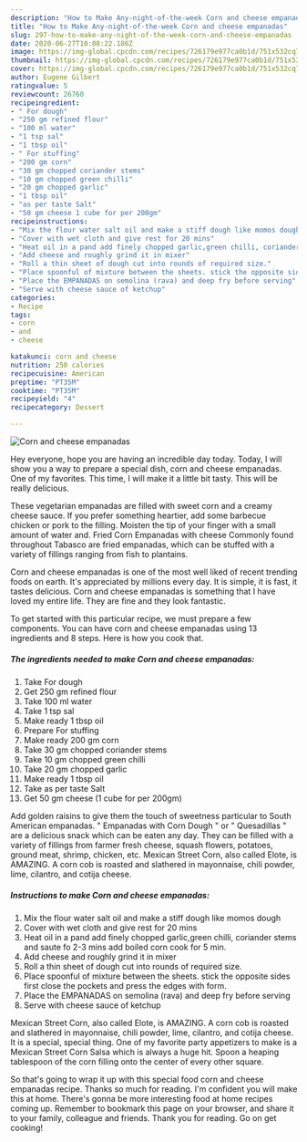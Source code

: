 ```yaml
---
description: "How to Make Any-night-of-the-week Corn and cheese empanadas"
title: "How to Make Any-night-of-the-week Corn and cheese empanadas"
slug: 297-how-to-make-any-night-of-the-week-corn-and-cheese-empanadas
date: 2020-06-27T10:08:22.186Z
image: https://img-global.cpcdn.com/recipes/726179e977ca0b1d/751x532cq70/corn-and-cheese-empanadas-recipe-main-photo.jpg
thumbnail: https://img-global.cpcdn.com/recipes/726179e977ca0b1d/751x532cq70/corn-and-cheese-empanadas-recipe-main-photo.jpg
cover: https://img-global.cpcdn.com/recipes/726179e977ca0b1d/751x532cq70/corn-and-cheese-empanadas-recipe-main-photo.jpg
author: Eugene Gilbert
ratingvalue: 5
reviewcount: 26760
recipeingredient:
- " For dough"
- "250 gm refined flour"
- "100 ml water"
- "1 tsp sal"
- "1 tbsp oil"
- " For stuffing"
- "200 gm corn"
- "30 gm chopped coriander stems"
- "10 gm chopped green chilli"
- "20 gm chopped garlic"
- "1 tbsp oil"
- "as per taste Salt"
- "50 gm cheese 1 cube for per 200gm"
recipeinstructions:
- "Mix the flour water salt oil and make a stiff dough like momos dough"
- "Cover with wet cloth and give rest for 20 mins"
- "Heat oil in a pand add finely chopped garlic,green chilli, coriander stems and saute fo 2-3 mins add boiled corn cook for 5 min."
- "Add cheese and roughly grind it in mixer"
- "Roll a thin sheet of dough cut into rounds of required size."
- "Place spoonful of mixture between the sheets. stick the opposite sides first close the pockets and press the edges with form."
- "Place the EMPANADAS on semolina (rava) and deep fry before serving"
- "Serve with cheese sauce of ketchup"
categories:
- Recipe
tags:
- corn
- and
- cheese

katakunci: corn and cheese 
nutrition: 250 calories
recipecuisine: American
preptime: "PT35M"
cooktime: "PT35M"
recipeyield: "4"
recipecategory: Dessert

---
```



![Corn and cheese empanadas](https://img-global.cpcdn.com/recipes/726179e977ca0b1d/751x532cq70/corn-and-cheese-empanadas-recipe-main-photo.jpg)

Hey everyone, hope you are having an incredible day today. Today, I will show you a way to prepare a special dish, corn and cheese empanadas. One of my favorites. This time, I will make it a little bit tasty. This will be really delicious.

These vegetarian empanadas are filled with sweet corn and a creamy cheese sauce. If you prefer something heartier, add some barbecue chicken or pork to the filling. Moisten the tip of your finger with a small amount of water and. Fried Corn Empanadas with cheese Commonly found throughout Tabasco are fried empanadas, which can be stuffed with a variety of fillings ranging from fish to plantains.

Corn and cheese empanadas is one of the most well liked of recent trending foods on earth. It's appreciated by millions every day. It is simple, it is fast, it tastes delicious. Corn and cheese empanadas is something that I have loved my entire life. They are fine and they look fantastic.


To get started with this particular recipe, we must prepare a few components. You can have corn and cheese empanadas using 13 ingredients and 8 steps. Here is how you cook that.

<!--inarticleads1-->

##### The ingredients needed to make Corn and cheese empanadas:

1. Take  For dough
1. Get 250 gm refined flour
1. Take 100 ml water
1. Take 1 tsp sal
1. Make ready 1 tbsp oil
1. Prepare  For stuffing
1. Make ready 200 gm corn
1. Take 30 gm chopped coriander stems
1. Take 10 gm chopped green chilli
1. Take 20 gm chopped garlic
1. Make ready 1 tbsp oil
1. Take as per taste Salt
1. Get 50 gm cheese (1 cube for per 200gm)


Add golden raisins to give them the touch of sweetness particular to South American empanadas. &#34; Empanadas with Corn Dough &#34; or &#34; Quesadillas &#34; are a delicious snack which can be eaten any day. They can be filled with a variety of fillings from farmer fresh cheese, squash flowers, potatoes, ground meat, shrimp, chicken, etc. Mexican Street Corn, also called Elote, is AMAZING. A corn cob is roasted and slathered in mayonnaise, chili powder, lime, cilantro, and cotija cheese. 

<!--inarticleads2-->

##### Instructions to make Corn and cheese empanadas:

1. Mix the flour water salt oil and make a stiff dough like momos dough
1. Cover with wet cloth and give rest for 20 mins
1. Heat oil in a pand add finely chopped garlic,green chilli, coriander stems and saute fo 2-3 mins add boiled corn cook for 5 min.
1. Add cheese and roughly grind it in mixer
1. Roll a thin sheet of dough cut into rounds of required size.
1. Place spoonful of mixture between the sheets. stick the opposite sides first close the pockets and press the edges with form.
1. Place the EMPANADAS on semolina (rava) and deep fry before serving
1. Serve with cheese sauce of ketchup


Mexican Street Corn, also called Elote, is AMAZING. A corn cob is roasted and slathered in mayonnaise, chili powder, lime, cilantro, and cotija cheese. It is a special, special thing. One of my favorite party appetizers to make is a Mexican Street Corn Salsa which is always a huge hit. Spoon a heaping tablespoon of the corn filling onto the center of every other square. 

So that's going to wrap it up with this special food corn and cheese empanadas recipe. Thanks so much for reading. I'm confident you will make this at home. There's gonna be more interesting food at home recipes coming up. Remember to bookmark this page on your browser, and share it to your family, colleague and friends. Thank you for reading. Go on get cooking!
